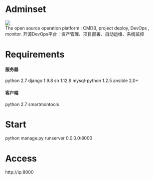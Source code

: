 # Adminset
<img src="https://travis-ci.org/guohongze/adminset.svg?branch=master"></img><br>
The open source operation platform : CMDB, project deploy, DevOps , monitor. 开源DevOps平台：资产管理、项目部署、自动运维、系统监控
# Requirements
#### 服务器
python 2.7
django 1.9.8
sh 1.12.9
mysql-python 1.2.5
ansible 2.0+
#### 客户端
python 2.7
smartmontools
# Start 
python manage.py runserver 0.0.0.0:8000
# Access
http://ip:8000
